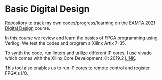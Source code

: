# Basic Digital Design
Repository to track my own codes/progress/learning on the [EAMTA 2021 Digital Design](https://www.sites.google.com/view/congresoargentinoelectronica/eamta-2021/digital-design) course.

In this course we review and learn the basics of FPGA programming using Verilog.
We test the codes and program a Xilinx Artix 7-35.

To synth the code, run linters and urilize different IP cores, I use vivado which comes
with the Xilinx Core Development Kit 2019.2 [LINK](https://www.xilinx.com/support/download/index.html/content/xilinx/en/downloadNav/vitis/2019-2.html).

This tool also enables us to run IP cores to remote control and register FPGA's I/O.
